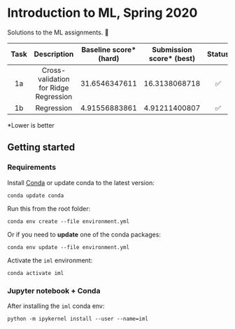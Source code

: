 # Introduction to ML, Spring 2020

Solutions to the ML assignments. 🤖

| Task |              Description              | Baseline score* (hard) | Submission score* (best) | Status |
|:----:|:-------------------------------------:|:----------------------:|:------------------------:|:------:|
|  1a  | Cross-validation for Ridge Regression |      31.6546347611     |       16.3138068718      |    ✅   |
|  1b  | Regression                            |      4.91556883861     | 4.91211400807 |   ✅   |

*Lower is better

## Getting started

### Requirements

Install [Conda](https://docs.conda.io/projects/conda/en/latest/user-guide/install/index.html) or update conda to the latest version:

`conda update conda`

Run this from the root folder:

`conda env create --file environment.yml`

Or if you need to **update** one of the conda packages:

`conda env update --file environment.yml`

Activate the `iml` environment:

`conda activate iml`

### Jupyter notebook + Conda

After installing the `iml` conda env:

`python -m ipykernel install --user --name=iml`